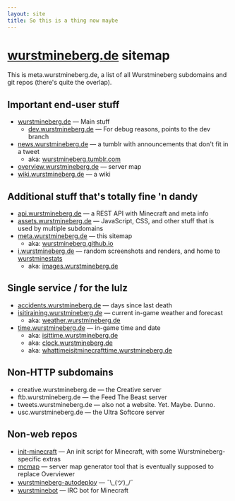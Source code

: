 ```yaml
---
layout: site
title: So this is a thing now maybe
---
```


# [wurstmineberg.de](//wurstmineberg.de/) sitemap

This is meta.wurstmineberg.de, a list of all Wurstmineberg subdomains and git repos (there's quite the overlap).

## Important end-user stuff

*   [wurstmineberg.de](http://wurstmineberg.de/) — Main stuff
    *   [dev.wurstmineberg.de](http://dev.wurstmineberg.de/) — For debug reasons, points to the dev branch
*   [news.wurstmineberg.de](http://news.wurstmineberg.de/) — a tumblr with announcements that don't fit in a tweet
    *   aka: [wurstmineberg.tumblr.com](http://wurstmineberg.tumblr.com/)
*   [overview.wurstmineberg.de](http://overview.wurstmineberg.de/) — server map
*   [wiki.wurstmineberg.de](http://wiki.wurstmineberg.de/) — a wiki

## Additional stuff that's totally fine 'n dandy

*   [api.wurstmineberg.de](http://api.wurstmineberg.de/) — a REST API with Minecraft and meta info
*   [assets.wurstmineberg.de](http://assets.wurstmineberg.de/) — JavaScript, CSS, and other stuff that is used by multiple subdomains
*   [meta.wurstmineberg.de](http://meta.wurstmineberg.de/) — this sitemap
    *   aka: [wurstmineberg.github.io](http://wurstmineberg.github.io/)
*   [i.wurstmineberg.de](http://i.wurstmineberg.de/) — random screenshots and renders, and home to [wurstminestats](https://github.com/wurstmineberg/wurstminestats)
    *   aka: [images.wurstmineberg.de](http://images.wurstmineberg.de/)

## Single service / for the lulz

*   [accidents.wurstmineberg.de](http://accidents.wurstmineberg.de/) — days since last death
*   [isitiraining.wurstmineberg.de](http://isitraining.wurstmineberg.de/) — current in-game weather and forecast
    *   aka: [weather.wurstmineberg.de](http://weather.wurstmineberg.de/)
*   [time.wurstmineberg.de](http://time.wurstmineberg.de/) — in-game time and date
    *   aka: [isittime.wurstmineberg.de](http://isittime.wurstmineberg.de/)
    *   aka: [clock.wurstmineberg.de](http://clock.wurstmineberg.de/)
    *   aka: [whattimeisitminecrafttime.wurstmineberg.de](http://whattimeisitminecrafttime.wurstmineberg.de/)

## Non-HTTP subdomains

*   creative.wurstmineberg.de — the Creative server
*   ftb.wurstmineberg.de — the Feed The Beast server
*   tweets.wurstmineberg.de — also not a website. Yet. Maybe. Dunno.
*   usc.wurstmineberg.de — the Ultra Softcore server

## Non-web repos

*   [init-minecraft](https://github.com/wurstmineberg/init-minecraft) — An init script for Minecraft, with some Wurstmineberg-specific extras
*   [mcmap](https://github.com/wurstmineberg/mcmap) — server map generator tool that is eventually supposed to replace Overviewer
*   [wurstmineberg-autodeploy](https://github.com/wurstmineberg/wurstmineberg-autodeploy) — ¯\\\_(ツ)\_/¯
*   [wurstminebot](https://github.com/wurstmineberg/wurstminebot) — IRC bot for Minecraft
